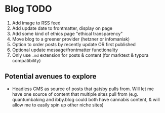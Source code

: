 # Blog TODO

1. Add image to RSS feed
2. Add update date to frontmatter, display on page
3. Add some kind of ethics page "ethical transparency"
4. Move blog to a greener provider (hetzner or infomaniak)
5. Option to order posts by recently update OR first published
6. Optional update message/frontmatter functionality
7. Only use `.md` extension for posts & content (for marktext & typora compatibility)

## Potential avenues to explore

* Headless CMS as source of posts that gatsby pulls from. Will let me have one source of content that multiple sites pull from (e.g. quantumbaking and ibby.blog could both have cannabis content, & will allow me to easily spin up other niche sites)
